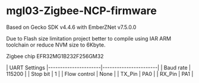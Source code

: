 # mgl03-Zigbee-NCP-firmware

Based on Gecko SDK v4.4.6 with EmberZNet v7.5.0.0

Due to Flash size limitation project better to compile using IAR ARM toolchain or reduce NVM size to 6Kbyte.

Zigbee chip EFR32MG1B232F256GM32

| UART Settings
|----------------------|-----------------------|
| Baud rate            |  115200               |
| Stop bit             |  1                    |
| Flow control         |  None                 |
| TX_Pin               |  PA0                  |
| RX_Pin               |  PA1                  |

